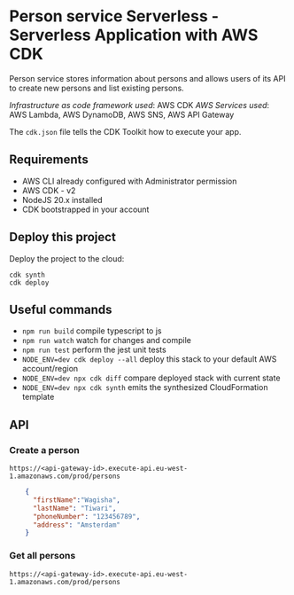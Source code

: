 # Person service Serverless - Serverless Application with AWS CDK
Person service stores information about persons and allows users of its API
to create new persons and list existing persons.

_Infrastructure as code framework used_: AWS CDK
_AWS Services used_: AWS Lambda, AWS DynamoDB, AWS SNS, AWS API Gateway

The `cdk.json` file tells the CDK Toolkit how to execute your app.

## Requirements

- AWS CLI already configured with Administrator permission
- AWS CDK - v2
- NodeJS 20.x installed
- CDK bootstrapped in your account
## Deploy this project

Deploy the project to the cloud:

```
cdk synth
cdk deploy
```

## Useful commands

* `npm run build`   compile typescript to js
* `npm run watch`   watch for changes and compile
* `npm run test`    perform the jest unit tests
* `NODE_ENV=dev cdk deploy --all`  deploy this stack to your default AWS account/region
* `NODE_ENV=dev npx cdk diff`    compare deployed stack with current state
* `NODE_ENV=dev npx cdk synth`   emits the synthesized CloudFormation template


## API

### Create a person

```https://<api-gateway-id>.execute-api.eu-west-1.amazonaws.com/prod/persons```

```json
    {
      "firstName":"Wagisha",
      "lastName": "Tiwari",
      "phoneNumber": "123456789",
      "address": "Amsterdam"
    }
```

### Get all persons

```https://<api-gateway-id>.execute-api.eu-west-1.amazonaws.com/prod/persons```

